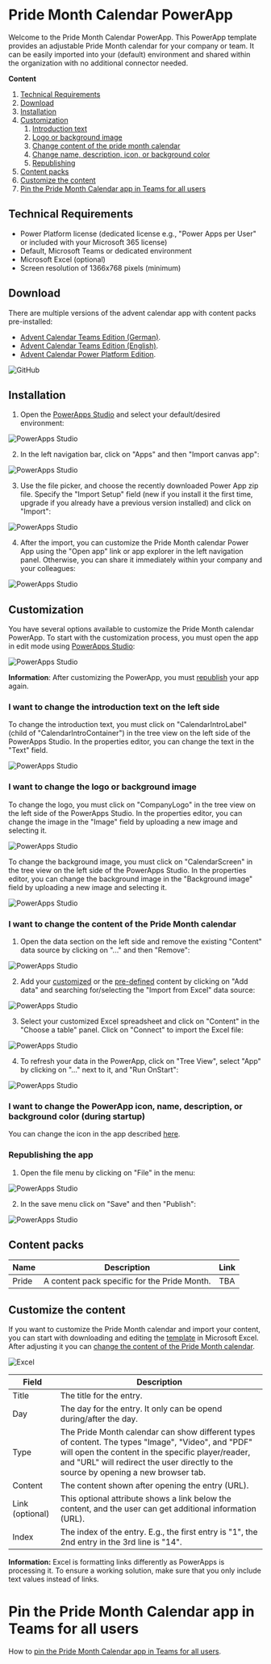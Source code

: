 # Pride Month Calendar PowerApp
Welcome to the Pride Month Calendar PowerApp. This PowerApp template provides an adjustable Pride Month calendar for your company or team. It can be easily imported into your (default) environment and shared within the organization with no additional connector needed.

**Content**
1. [Technical Requirements](#Technical-Requirements)
2. [Download](#Download)
3. [Installation](#Installation)
4. [Customization](#Customization)
    1. [Introduction text](#I-want-to-change-the-introduction-text-on-the-left-side)
    2. [Logo or background image](#I-want-to-change-the-logo-or-background-image)
    3. [Change content of the pride month calendar](#I-want-to-change-the-content-of-the-pride-month-calendar)
    4. [Change name, description, icon, or background color](#i-want-to-change-the-powerapp-icon-name-description-or-background-color-during-startup)
    5. [Republishing](#Republishing-the-app) 
5. [Content packs](#Content-packs)
6. [Customize the content](#Customize-the-content)
7. [Pin the Pride Month Calendar app in Teams for all users](https://github.com/nschreder/powerappadventcalendar/blob/main/Readme/Installation/pintoteams.md)

## Technical Requirements
* Power Platform license (dedicated license e.g., "Power Apps per User" or included with your Microsoft 365 license)
* Default, Microsoft Teams or dedicated environment
* Microsoft Excel (optional)
* Screen resolution of 1366x768 pixels (minimum)

## Download
There are multiple versions of the advent calendar app with content packs pre-installed:
- [Advent Calendar Teams Edition (German)](/App/AdventCalendarTeamsDE.zip).
- [Advent Calendar Teams Edition (English)](/App/AdventCalendarTeamsEN.zip).
- [Advent Calendar Power Platform Edition](/App/AdventCalendarPowerPlatform.zip).

![GitHub](https://github.com/nschreder/powerappadventcalendar/blob/main/Readme/Installation/Installation%20Download.png)

## Installation
1. Open the [PowerApps Studio](https://make.powerapps.com) and select your default/desired environment:

![PowerApps Studio](https://github.com/nschreder/powerappadventcalendar/blob/main/Readme/Installation/Installation%20Step%201.png)

2. In the left navigation bar, click on "Apps" and then "Import canvas app":

![PowerApps Studio](https://github.com/nschreder/powerappadventcalendar/blob/main/Readme/Installation/Installation%20Step%202.png)

3. Use the file picker, and choose the recently downloaded Power App zip file. Specify the "Import Setup" field (new if you install it the first time, upgrade if you already have a previous version installed) and click on "Import":

![PowerApps Studio](https://github.com/nschreder/powerappadventcalendar/blob/main/Readme/Installation/Installation%20Step%203.png)

4. After the import, you can customize the Pride Month calendar Power App using the "Open app" link or app explorer in the left navigation panel. Otherwise, you can share it immediately within your company and your colleagues:

![PowerApps Studio](https://github.com/nschreder/powerappadventcalendar/blob/main/Readme/Installation/Installation%20Step%204.png)

## Customization
You have several options available to customize the Pride Month calendar PowerApp. To start with the customization process, you must open the app in edit mode using [PowerApps Studio](https://make.powerapps.com):

![PowerApps Studio](/Readme/Customization/Customization%20Step%201.png)

**Information**: After customizing the PowerApp, you must [republish](#Republishing-the-app) your app again.

### I want to change the introduction text on the left side
To change the introduction text, you must click on "CalendarIntroLabel" (child of "CalendarIntroContainer") in the tree view on the left side of the PowerApps Studio. In the properties editor, you can change the text in the "Text" field.

![PowerApps Studio](/Readme/Customization/Customization%20Text%20Step%201.png)

### I want to change the logo or background image
To change the logo, you must click on "CompanyLogo" in the tree view on the left side of the PowerApps Studio. In the properties editor, you can change the image in the "Image" field by uploading a new image and selecting it.

![PowerApps Studio](/Readme/Customization/Customization%20Logo%20Step%201.png)

To change the background image, you must click on "CalendarScreen" in the tree view on the left side of the PowerApps Studio. In the properties editor, you can change the background image in the "Background image" field by uploading a new image and selecting it.

![PowerApps Studio](/Readme/Customization/Customization%20Background%20Step%201.png)

### I want to change the content of the Pride Month calendar
1. Open the data section on the left side and remove the existing "Content" data source by clicking on "..." and then "Remove":

![PowerApps Studio](/Readme/Customization/Customization%20Content%20Step%201.png)

2. Add your [customized](#Customize-the-content) or the [pre-defined](#Content-packs) content by clicking on "Add data" and searching for/selecting the "Import from Excel" data source:

![PowerApps Studio](/Readme/Customization/Customization%20Content%20Step%202.png)

3. Select your customized Excel spreadsheet and click on "Content" in the "Choose a table" panel. Click on "Connect" to import the Excel file:

![PowerApps Studio](/Readme/Customization/Customization%20Content%20Step%203.png)

4. To refresh your data in the PowerApp, click on "Tree View", select "App" by clicking on "..." next to it, and "Run OnStart":

![PowerApps Studio](/Readme/Customization/Customization%20Content%20Step%204.png)

### I want to change the PowerApp icon, name, description, or background color (during startup)
You can change the icon in the app described [here](https://docs.microsoft.com/en-us/powerapps/maker/canvas-apps/set-name-tile).

### Republishing the app
1. Open the file menu by clicking on "File" in the menu:

![PowerApps Studio](/Readme/Customization/Customization%20Step%202.png)

2. In the save menu click on "Save" and then "Publish":

![PowerApps Studio](/Readme/Customization/Customization%20Step%203.png)

## Content packs
| Name | Description | Link |
|---|---|---|
| Pride | A content pack specific for the Pride Month. | TBA |

## Customize the content
If you want to customize the Pride Month calendar and import your content, you can start with downloading and editing the [template](https://github.com/nschreder/powerappadventcalendar/raw/main/Content/Template/Template.xlsx) in Microsoft Excel. After adjusting it you can [change the content of the Pride Month calendar](#I-want-to-change-the-content-of-the-pride-month-calendar).

![Excel](/Readme/Customization/Customization%20Content%20Step%205.png)

| Field | Description |
|---|---|
| Title | The title for the entry. |
| Day | The day for the entry. It only can be opend during/after the day. |
| Type | The Pride Month calendar can show different types of content. The types "Image", "Video", and "PDF" will open the content in the specific player/reader, and "URL" will redirect the user directly to the source by opening a new browser tab. |
| Content | The content shown after opening the entry (URL). |
| Link (optional) | This optional attribute shows a link below the content, and the user can get additional information (URL). |
| Index | The index of the entry. E.g., the first entry is "1", the 2nd entry in the 3rd line is "14". |

**Information:** Excel is formatting links differently as PowerApps is processing it. To ensure a working solution, make sure that you only include text values instead of links.

# Pin the Pride Month Calendar app in Teams for all users
How to [pin the Pride Month Calendar app in Teams for all users](https://github.com/nschreder/powerappadventcalendar/blob/main/Readme/Installation/pintoteams.md).
